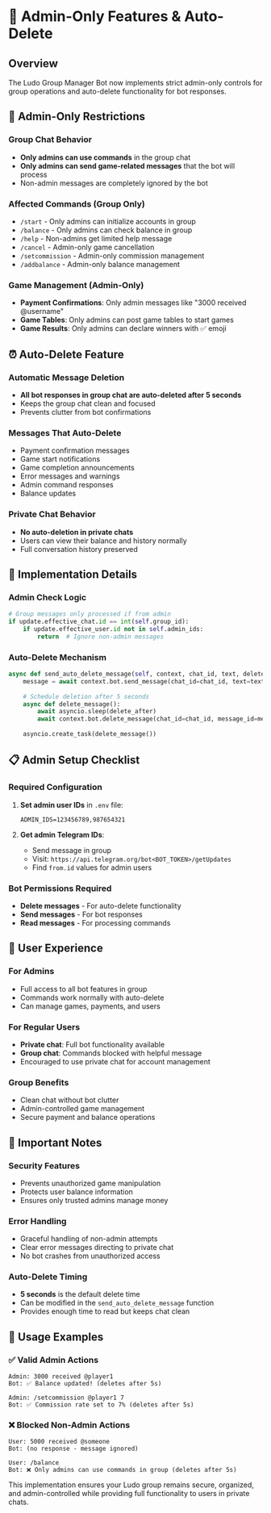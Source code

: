 # 🔐 Admin-Only Features & Auto-Delete

## Overview
The Ludo Group Manager Bot now implements strict admin-only controls for group operations and auto-delete functionality for bot responses.

## 🚫 Admin-Only Restrictions

### Group Chat Behavior
- **Only admins can use commands** in the group chat
- **Only admins can send game-related messages** that the bot will process
- Non-admin messages are completely ignored by the bot

### Affected Commands (Group Only)
- `/start` - Only admins can initialize accounts in group
- `/balance` - Only admins can check balance in group  
- `/help` - Non-admins get limited help message
- `/cancel` - Admin-only game cancellation
- `/setcommission` - Admin-only commission management
- `/addbalance` - Admin-only balance management

### Game Management (Admin-Only)
- **Payment Confirmations**: Only admin messages like "3000 received @username"
- **Game Tables**: Only admins can post game tables to start games
- **Game Results**: Only admins can declare winners with ✅ emoji

## ⏰ Auto-Delete Feature

### Automatic Message Deletion
- **All bot responses in group chat are auto-deleted after 5 seconds**
- Keeps the group chat clean and focused
- Prevents clutter from bot confirmations

### Messages That Auto-Delete
- Payment confirmation messages
- Game start notifications  
- Game completion announcements
- Error messages and warnings
- Admin command responses
- Balance updates

### Private Chat Behavior
- **No auto-deletion in private chats**
- Users can view their balance and history normally
- Full conversation history preserved

## 🔧 Implementation Details

### Admin Check Logic
```python
# Group messages only processed if from admin
if update.effective_chat.id == int(self.group_id):
    if update.effective_user.id not in self.admin_ids:
        return  # Ignore non-admin messages
```

### Auto-Delete Mechanism
```python
async def send_auto_delete_message(self, context, chat_id, text, delete_after=5):
    message = await context.bot.send_message(chat_id=chat_id, text=text)
    
    # Schedule deletion after 5 seconds
    async def delete_message():
        await asyncio.sleep(delete_after)
        await context.bot.delete_message(chat_id=chat_id, message_id=message.message_id)
    
    asyncio.create_task(delete_message())
```

## 📋 Admin Setup Checklist

### Required Configuration
1. **Set admin user IDs** in `.env` file:
   ```env
   ADMIN_IDS=123456789,987654321
   ```

2. **Get admin Telegram IDs**:
   - Send message in group
   - Visit: `https://api.telegram.org/bot<BOT_TOKEN>/getUpdates`
   - Find `from.id` values for admin users

### Bot Permissions Required
- **Delete messages** - For auto-delete functionality
- **Send messages** - For bot responses
- **Read messages** - For processing commands

## 🎯 User Experience

### For Admins
- Full access to all bot features in group
- Commands work normally with auto-delete
- Can manage games, payments, and users

### For Regular Users
- **Private chat**: Full bot functionality available
- **Group chat**: Commands blocked with helpful message
- Encouraged to use private chat for account management

### Group Benefits
- Clean chat without bot clutter
- Admin-controlled game management
- Secure payment and balance operations

## 🚨 Important Notes

### Security Features
- Prevents unauthorized game manipulation
- Protects user balance information
- Ensures only trusted admins manage money

### Error Handling
- Graceful handling of non-admin attempts
- Clear error messages directing to private chat
- No bot crashes from unauthorized access

### Auto-Delete Timing
- **5 seconds** is the default delete time
- Can be modified in the `send_auto_delete_message` function
- Provides enough time to read but keeps chat clean

## 📖 Usage Examples

### ✅ Valid Admin Actions
```
Admin: 3000 received @player1
Bot: ✅ Balance updated! (deletes after 5s)

Admin: /setcommission @player1 7
Bot: ✅ Commission rate set to 7% (deletes after 5s)
```

### ❌ Blocked Non-Admin Actions  
```
User: 5000 received @someone
Bot: (no response - message ignored)

User: /balance
Bot: ❌ Only admins can use commands in group (deletes after 5s)
```

This implementation ensures your Ludo group remains secure, organized, and admin-controlled while providing full functionality to users in private chats.
